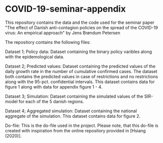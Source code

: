 # COVID-19-seminar-appendix

This repository contains the data and the code used for the seminar paper "The effect of Danish anti-contagion policies on the spread of the COVID-19 virus: An empirical approach" by Jens Brøndum Petersen

The repository contains the following files: 

Dataset 1; Policy data: Dataset containing the binary policy varibles along with the epidemological data.

Dataset 2; Predicted values: Dataset containing the predicted values of the daily growth rate in the number of cumulative confirmed cases. The dataset both contains the predicted values in case of restrictions and no restrictions along with the 95-pct. confidential intervals. This dataset contains data for figure 1 along with data for appendix figure 1 - 4.

Dataset 3; Simulation: Dataset containing the simulated values of the SIR-model for each of the 5 danish regions. 

Dataset 4; Aggregated simulation: Dataset containing the national aggregate of the simulation. This dataset contains data for figure 2.

Do-file: This is the do-file used in the project. Please note, that this do-file is created with inspiration from the online repository provided in [Hsiang (2020)]. 
